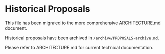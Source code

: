 # Historical Proposals

This file has been migrated to the more comprehensive ARCHITECTURE.md document.

Historical proposals have been archived in `/archive/PROPOSALS-archive.md`.

Please refer to ARCHITECTURE.md for current technical documentation.